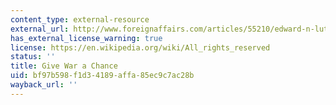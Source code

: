 ```yaml
---
content_type: external-resource
external_url: http://www.foreignaffairs.com/articles/55210/edward-n-luttwak/give-war-a-chance
has_external_license_warning: true
license: https://en.wikipedia.org/wiki/All_rights_reserved
status: ''
title: Give War a Chance
uid: bf97b598-f1d3-4189-affa-85ec9c7ac28b
wayback_url: ''
---
```

